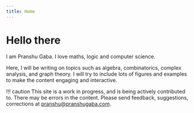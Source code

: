 ```yaml
---
title: Home
---
```


# Hello there

I am Pranshu Gaba. I love maths, logic and computer science.

Here, I will be writing on topics such as algebra, combinatorics, complex analysis, and graph theory. I will try to include lots of figures and examples to make the content engaging and interactive. 

!!! caution
    This site is a work in progress, and is being actively contributed to. There may be errors in the content. Please send feedback, suggestions, corrections  at <pranshu@pranshugaba.com>.

